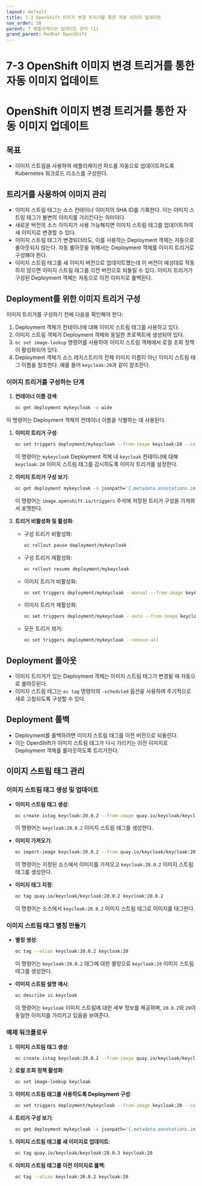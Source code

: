 ```yaml
---
layout: default
title: 7-3 OpenShift 이미지 변경 트리거를 통한 자동 이미지 업데이트
nav_order: 28
parent: 7 애플리케이션 업데이트 관리 (1)
grand_parent: Redhat OpenShift
---
```


# 7-3 OpenShift 이미지 변경 트리거를 통한 자동 이미지 업데이트

# OpenShift 이미지 변경 트리거를 통한 자동 이미지 업데이트

## 목표

- 이미지 스트림을 사용하여 애플리케이션 파드를 자동으로 업데이트하도록 Kubernetes 워크로드 리소스를 구성한다.

## 트리거를 사용하여 이미지 관리

- 이미지 스트림 태그는 소스 컨테이너 이미지의 SHA ID를 기록한다. 이는 이미지 스트림 태그가 불변의 이미지를 가리킨다는 의미이다.
- 새로운 버전의 소스 이미지가 사용 가능해지면 이미지 스트림 태그를 업데이트하여 새 이미지로 변경할 수 있다.
- 이미지 스트림 태그가 변경되더라도, 이를 사용하는 Deployment 객체는 자동으로 롤아웃되지 않는다. 자동 롤아웃을 위해서는 Deployment 객체를 이미지 트리거로 구성해야 한다.
- 이미지 스트림 태그를 새 이미지 버전으로 업데이트했는데 이 버전이 예상대로 작동하지 않으면 이미지 스트림 태그를 이전 버전으로 되돌릴 수 있다. 이미지 트리거가 구성된 Deployment 객체는 자동으로 이전 이미지로 롤백된다.

## Deployment를 위한 이미지 트리거 구성

이미지 트리거를 구성하기 전에 다음을 확인해야 한다:

1. Deployment 객체가 컨테이너에 대해 이미지 스트림 태그를 사용하고 있다.
2. 이미지 스트림 객체가 Deployment 객체와 동일한 프로젝트에 생성되어 있다.
3. `oc set image-lookup` 명령어를 사용하여 이미지 스트림 객체에서 로컬 조회 정책이 활성화되어 있다.
4. Deployment 객체가 소스 레지스트리의 전체 이미지 이름이 아닌 이미지 스트림 태그 이름을 참조한다. 예를 들어 `keycloak:20`과 같이 참조한다.

### 이미지 트리거를 구성하는 단계

1. **컨테이너 이름 검색**:
    
    ```bash
    oc get deployment mykeycloak -o wide
    ```
    

이 명령어는 Deployment 객체의 컨테이너 이름을 식별하는 데 사용된다.

1. **이미지 트리거 구성**:
    
    ```bash
    oc set triggers deployment/mykeycloak --from-image keycloak:20 --containers keycloak
    
    ```
    
    이 명령어는 `mykeycloak` Deployment 객체 내 `keycloak` 컨테이너에 대해 `keycloak:20` 이미지 스트림 태그를 감시하도록 이미지 트리거를 설정한다.
    
2. **이미지 트리거 구성 보기**:
    
    ```bash
    oc get deployment mykeycloak -o jsonpath='{.metadata.annotations.image\\.openshift\\.io/triggers}' | jq .
    
    ```
    
    이 명령어는 `image.openshift.io/triggers` 주석에 저장된 트리거 구성을 가져와서 포맷한다.
    
3. **트리거 비활성화 및 활성화**:
    - 구성 트리거 비활성화:
        
        ```bash
        oc rollout pause deployment/mykeycloak
        
        ```
        
    - 구성 트리거 재활성화:
        
        ```bash
        oc rollout resume deployment/mykeycloak
        
        ```
        
    - 이미지 트리거 비활성화:
        
        ```bash
        oc set triggers deployment/mykeycloak --manual --from-image keycloak:20 --containers keycloak
        
        ```
        
    - 이미지 트리거 재활성화:
        
        ```bash
        oc set triggers deployment/mykeycloak --auto --from-image keycloak:20 --containers keycloak
        
        ```
        
    - 모든 트리거 제거:
        
        ```bash
        oc set triggers deployment/mykeycloak --remove-all
        
        ```
        

## Deployment 롤아웃

- 이미지 트리거가 있는 Deployment 객체는 이미지 스트림 태그가 변경될 때 자동으로 롤아웃된다.
- 이미지 스트림 태그는 `oc tag` 명령어의 `-scheduled` 옵션을 사용하여 주기적으로 새로 고침되도록 구성할 수 있다.

## Deployment 롤백

- Deployment를 롤백하려면 이미지 스트림 태그를 이전 버전으로 되돌린다.
- 이는 OpenShift가 이미지 스트림 태그가 다시 가리키는 이전 이미지로 Deployment 객체를 롤아웃하도록 트리거한다.

## 이미지 스트림 태그 관리

### 이미지 스트림 태그 생성 및 업데이트

- **이미지 스트림 태그 생성**:
    
    ```bash
    oc create istag keycloak:20.0.2 --from-image quay.io/keycloak/keycloak:20.0.2
    
    ```
    
    이 명령어는 `keycloak:20.0.2` 이미지 스트림 태그를 생성한다.
    
- **이미지 가져오기**:
    
    ```bash
    oc import-image keycloak:20.0.2 --from quay.io/keycloak/keycloak:20.0.2 --confirm
    
    ```
    
    이 명령어는 지정된 소스에서 이미지를 가져오고 `keycloak:20.0.2` 이미지 스트림 태그를 생성한다.
    
- **이미지 태그 지정**:
    
    ```bash
    oc tag quay.io/keycloak/keycloak:20.0.2 keycloak:20.0.2
    
    ```
    
    이 명령어는 소스에서 `keycloak:20.0.2` 이미지 스트림 태그로 이미지를 태그한다.
    

### 이미지 스트림 태그 별칭 만들기

- **별칭 생성**:
    
    ```bash
    oc tag --alias keycloak:20.0.2 keycloak:20
    
    ```
    
    이 명령어는 `keycloak:20.0.2` 태그에 대한 별칭으로 `keycloak:20` 이미지 스트림 태그를 생성한다.
    
- **이미지 스트림 설명 예시**:
    
    ```bash
    oc describe is keycloak
    
    ```
    
    이 명령어는 `keycloak` 이미지 스트림에 대한 세부 정보를 제공하며, `20.0.2`와 `20`이 동일한 이미지를 가리키고 있음을 보여준다.
    

### 예제 워크플로우

1. **이미지 스트림 태그 생성**:
    
    ```bash
    oc create istag keycloak:20.0.2 --from-image quay.io/keycloak/keycloak:20.0.2
    
    ```
    
2. **로컬 조회 정책 활성화**:
    
    ```bash
    oc set image-lookup keycloak
    
    ```
    
3. **이미지 스트림 태그를 사용하도록 Deployment 구성**:
    
    ```bash
    oc set triggers deployment/mykeycloak --from-image keycloak:20 --containers keycloak
    
    ```
    
4. **트리거 구성 보기**:
    
    ```bash
    oc get deployment mykeycloak -o jsonpath='{.metadata.annotations.image\\.openshift\\.io/triggers}' | jq .
    
    ```
    
5. **이미지 스트림 태그를 새 이미지로 업데이트**:
    
    ```bash
    oc tag quay.io/keycloak/keycloak:20.0.3 keycloak:20
    
    ```
    
6. **이미지 스트림 태그를 이전 이미지로 롤백**:
    
    ```bash
    oc tag --alias keycloak:20.0.2 keycloak:20
    ```